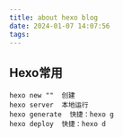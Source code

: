 ```yaml
---
title: about hexo blog
date: 2024-01-07 14:07:56
tags:
---
```



## Hexo常用
```
hexo new ""  创建
hexo server  本地运行
hexo generate  快捷：hexo g
hexo deploy  快捷：hexo d
```



